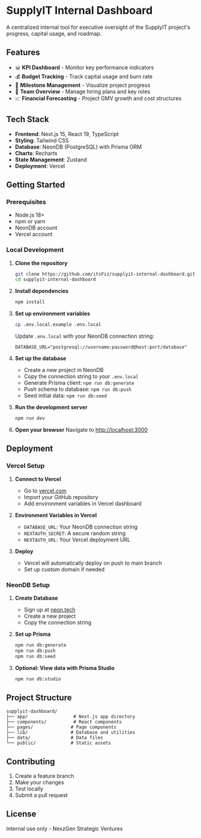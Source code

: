 # SupplyIT Internal Dashboard

A centralized internal tool for executive oversight of the SupplyIT project's progress, capital usage, and roadmap.

## Features

- 📊 **KPI Dashboard** - Monitor key performance indicators
- 💰 **Budget Tracking** - Track capital usage and burn rate
- 🎯 **Milestone Management** - Visualize project progress
- 👥 **Team Overview** - Manage hiring plans and key roles
- 📈 **Financial Forecasting** - Project GMV growth and cost structures

## Tech Stack

- **Frontend**: Next.js 15, React 19, TypeScript
- **Styling**: Tailwind CSS
- **Database**: NeonDB (PostgreSQL) with Prisma ORM
- **Charts**: Recharts
- **State Management**: Zustand
- **Deployment**: Vercel

## Getting Started

### Prerequisites

- Node.js 18+ 
- npm or yarn
- NeonDB account
- Vercel account

### Local Development

1. **Clone the repository**
   ```bash
   git clone https://github.com/itsFiz/supplyit-internal-dashboard.git
   cd supplyit-internal-dashboard
   ```

2. **Install dependencies**
   ```bash
   npm install
   ```

3. **Set up environment variables**
   ```bash
   cp .env.local.example .env.local
   ```
   
   Update `.env.local` with your NeonDB connection string:
   ```
   DATABASE_URL="postgresql://username:password@host:port/database"
   ```

4. **Set up the database**
   - Create a new project in NeonDB
   - Copy the connection string to your `.env.local`
   - Generate Prisma client: `npm run db:generate`
   - Push schema to database: `npm run db:push`
   - Seed initial data: `npm run db:seed`

5. **Run the development server**
   ```bash
   npm run dev
   ```

6. **Open your browser**
   Navigate to [http://localhost:3000](http://localhost:3000)

## Deployment

### Vercel Setup

1. **Connect to Vercel**
   - Go to [vercel.com](https://vercel.com)
   - Import your GitHub repository
   - Add environment variables in Vercel dashboard

2. **Environment Variables in Vercel**
   - `DATABASE_URL`: Your NeonDB connection string
   - `NEXTAUTH_SECRET`: A secure random string
   - `NEXTAUTH_URL`: Your Vercel deployment URL

3. **Deploy**
   - Vercel will automatically deploy on push to main branch
   - Set up custom domain if needed

### NeonDB Setup

1. **Create Database**
   - Sign up at [neon.tech](https://neon.tech)
   - Create a new project
   - Copy the connection string

2. **Set up Prisma**
   ```bash
   npm run db:generate
   npm run db:push
   npm run db:seed
   ```

3. **Optional: View data with Prisma Studio**
   ```bash
   npm run db:studio
   ```

## Project Structure

```
supplyit-dashboard/
├── app/                 # Next.js app directory
├── components/          # React components
├── pages/              # Page components
├── lib/                # Database and utilities
├── data/               # Data files
└── public/             # Static assets
```

## Contributing

1. Create a feature branch
2. Make your changes
3. Test locally
4. Submit a pull request

## License

Internal use only - NexzGen Strategic Ventures
